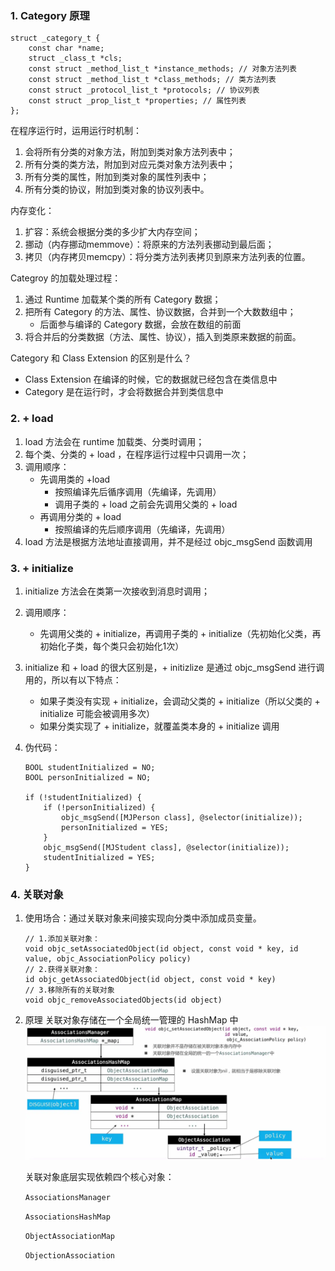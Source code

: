 ### 1. Category 原理

```
struct _category_t {
    const char *name;
    struct _class_t *cls;
    const struct _method_list_t *instance_methods; // 对象方法列表
    const struct _method_list_t *class_methods; // 类方法列表
    const struct _protocol_list_t *protocols; // 协议列表
    const struct _prop_list_t *properties; // 属性列表
};
```

在程序运行时，运用运行时机制：

1. 会将所有分类的对象方法，附加到类对象方法列表中；
2. 所有分类的类方法，附加到对应元类对象方法列表中；
3. 所有分类的属性，附加到类对象的属性列表中；
4. 所有分类的协议，附加到类对象的协议列表中。

内存变化：

1. 扩容：系统会根据分类的多少扩大内存空间；
2. 挪动（内存挪动memmove）：将原来的方法列表挪动到最后面；
3. 拷贝（内存拷贝memcpy）：将分类方法列表拷贝到原来方法列表的位置。

Categroy 的加载处理过程：

1. 通过 Runtime 加载某个类的所有 Category 数据；
2. 把所有 Category 的方法、属性、协议数据，合并到一个大数数组中；
   * 后面参与编译的 Category 数据，会放在数组的前面
3. 将合并后的分类数据（方法、属性、协议），插入到类原来数据的前面。

Category 和 Class Extension 的区别是什么？

* Class Extension 在编译的时候，它的数据就已经包含在类信息中
* Category 是在运行时，才会将数据合并到类信息中

### 2. + load

1. load 方法会在 runtime 加载类、分类时调用；
2. 每个类、分类的 + load ，在程序运行过程中只调用一次；
3. 调用顺序：
   * 先调用类的 +load
     * 按照编译先后循序调用（先编译，先调用）
     * 调用子类的 + load 之前会先调用父类的 + load
   * 再调用分类的 + load
     * 按照编译的先后顺序调用（先编译，先调用）
4. load 方法是根据方法地址直接调用，并不是经过 objc\_msgSend 函数调用

### 3. + initialize

1. initialize 方法会在类第一次接收到消息时调用；
2. 调用顺序：
   * 先调用父类的 + initialize，再调用子类的 + initialize（先初始化父类，再初始化子类，每个类只会初始化1次）
3. initialize 和 + load 的很大区别是，+ initizlize 是通过 objc\_msgSend 进行调用的，所以有以下特点：

   * 如果子类没有实现 + initialize，会调动父类的 + initialize（所以父类的 + initialize 可能会被调用多次）
   * 如果分类实现了 + initialize，就覆盖类本身的 + initialize 调用

4. 伪代码：

   ```
   BOOL studentInitialized = NO;
   BOOL personInitialized = NO;

   if (!studentInitialized) {
       if (!personInitialized) {
           objc_msgSend([MJPerson class], @selector(initialize));
           personInitialized = YES;
       }
       objc_msgSend([MJStudent class], @selector(initialize));
       studentInitialized = YES;
   }
   ```

### 4. 关联对象

1. 使用场合：通过关联对象来间接实现向分类中添加成员变量。
   ```
   // 1.添加关联对象：
   void objc_setAssociatedObject(id object, const void * key, id value, objc_AssociationPolicy policy)
   // 2.获得关联对象：
   id objc_getAssociatedObject(id object, const void * key)
   // 3.移除所有的关联对象
   void objc_removeAssociatedObjects(id object)
   ```
2. 原理
   关联对象存储在一个全局统一管理的 HashMap 中  
   ![](/assets/category_associations_manager.png)  
  
   关联对象底层实现依赖四个核心对象：  
  
   `AssociationsManager`

   `AssociationsHashMap`

   `ObjectAssociationMap`

   `ObjectionAssociation`    



